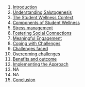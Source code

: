 1. [Introduction](./Introduction.md)
2. [Understanding Salutogenesis](./Understanding%20Salutogenesis.md)
3. [The Student Wellness Context](./The%20Student%20Wellness%20Context.md)
4. [Components of Student Wellness](./Components%20of%20Student%20Wellness.md)
5. [Stress management](./Stress%20management.md)
6. [Fostering Social Connections](./Fostering%20Social%20Connections.md)
7. [Meaningful Engagement](./Meaningful%20Engagement.md)
8. [Coping with Challenges](./Coping%20with%20Challenges.md)
9. [Challenges faced](./Challenges%20faced.md)
10. [Overcoming challenges](./Overcoming%20challenges.md)
11. [Benefits and outcome](./Benefits%20and%20outcome.md)
12. [Implementing the Approach](./Implementing%20the%20Approach.md)
13. NA
14. NA
15. [Conclusion](./Conclusion.md)

